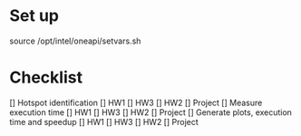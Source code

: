 # Set up

source /opt/intel/oneapi/setvars.sh

# Checklist

[] Hotspot identification
  [] HW1
  [] HW3
  [] HW2
  [] Project
[] Measure execution time
  [] HW1
  [] HW3
  [] HW2
  [] Project
[] Generate plots, execution time and speedup
  [] HW1
  [] HW3
  [] HW2
  [] Project
